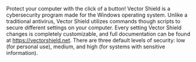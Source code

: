 Protect your computer with the click of a button! Vector Shield is a cybersecurity program made for the Windows operating system. Unlike a traditional antivirus, Vector Shield utilizes commands though scripts to secure different settings on your computer. Every setting Vector Shield changes is completely customizable, and full documentation can be found at https://vectorshield.net. There are three default levels of security: low (for personal use), medium, and high (for systems with sensitive information).
